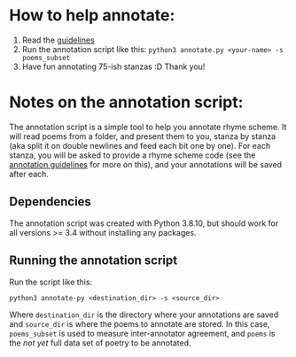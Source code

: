 
# How to help annotate:
1. Read the [guidelines](annotation_guidelines.md)
2. Run the annotation script like this: `python3 annotate.py <your-name> -s poems_subset`
3. Have fun annotating 75-ish stanzas :D Thank you!

# Notes on the annotation script:
The annotation script is a simple tool to help you annotate rhyme scheme. 
It will read poems from a folder, and present them to you, stanza by stanza (aka split it on double newlines and feed each bit one by one). 
For each stanza, you will be asked to provide a rhyme scheme code (see the [annotation guidelines](annotation_guidelines.md) for more on this), and your annotations will be saved after each.

## Dependencies
The annotation script was created with Python 3.8.10, but should work for all versions >= 3.4 without installing any packages.

## Running the annotation script
Run the script like this:
```
python3 annotate-py <destination_dir> -s <source_dir>
```
Where `destination_dir` is the directory where your annotations are saved and `source_dir` is where the poems to annotate are stored. In this case, `poems_subset` is used to measure inter-annotator agreement, and `poems` is the _not yet_ full data set of poetry to be annotated.
